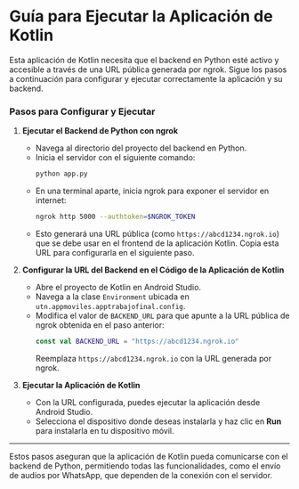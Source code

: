 # Guía para Ejecutar la Aplicación de Kotlin

Esta aplicación de Kotlin necesita que el backend en Python esté activo y accesible a través de una URL pública generada por ngrok. Sigue los pasos a continuación para configurar y ejecutar correctamente la aplicación y su backend.

### Pasos para Configurar y Ejecutar

1. **Ejecutar el Backend de Python con ngrok**
    - Navega al directorio del proyecto del backend en Python.
    - Inicia el servidor con el siguiente comando:
      ```bash
      python app.py
      ```
    - En una terminal aparte, inicia ngrok para exponer el servidor en internet:
      ```bash
      ngrok http 5000 --authtoken=$NGROK_TOKEN
      ```
    - Esto generará una URL pública (como `https://abcd1234.ngrok.io`) que se debe usar en el frontend de la aplicación Kotlin. Copia esta URL para configurarla en el siguiente paso.

2. **Configurar la URL del Backend en el Código de la Aplicación de Kotlin**
    - Abre el proyecto de Kotlin en Android Studio.
    - Navega a la clase `Environment` ubicada en `utn.appmoviles.apptrabajofinal.config`.
    - Modifica el valor de `BACKEND_URL` para que apunte a la URL pública de ngrok obtenida en el paso anterior:
      ```kotlin
      const val BACKEND_URL = "https://abcd1234.ngrok.io"
      ```
      Reemplaza `https://abcd1234.ngrok.io` con la URL generada por ngrok.

3. **Ejecutar la Aplicación de Kotlin**
    - Con la URL configurada, puedes ejecutar la aplicación desde Android Studio.
    - Selecciona el dispositivo donde deseas instalarla y haz clic en **Run** para instalarla en tu dispositivo móvil.

---

Estos pasos aseguran que la aplicación de Kotlin pueda comunicarse con el backend de Python, permitiendo todas las funcionalidades, como el envío de audios por WhatsApp, que dependen de la conexión con el servidor.